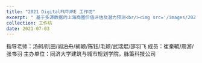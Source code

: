 ```yaml
---
title: "2021 DigitalFUTURE 工作坊"
excerpt: " 基于多源数据的上海商圈价值评估及潜力预测<br/><img src='/images/2021DF(750).jpg'>"
collection: 工作坊
date: 2021-07-03
---
```

指导老师：汤舸/阮田/阎泊舟/胡颖/陈钰/毛颖/武瑞焜/邵羽飞
成员：崔秦毓/周游/张书羽
主办单位：同济大学建筑与城市规划学院，脉策科技公司
